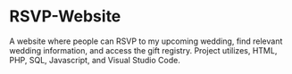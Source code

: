 # RSVP-Website
A website where people can RSVP to my upcoming wedding, find relevant wedding information, and access the gift registry. Project utilizes, HTML, PHP, SQL, Javascript, and Visual Studio Code.
